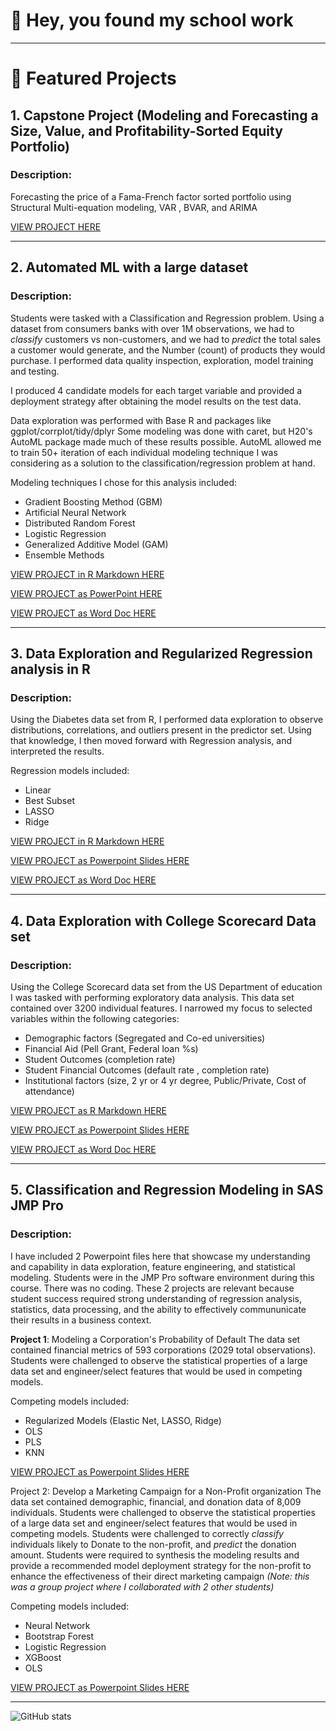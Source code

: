 # 👋 Hey, you found my school work
---

# 📂 Featured Projects

## 1. Capstone Project (Modeling and Forecasting a Size, Value, and Profitability-Sorted Equity Portfolio) 
### **Description:**  
Forecasting the price of a Fama-French factor sorted portfolio using Structural Multi-equation modeling, VAR , BVAR, and ARIMA  


[VIEW PROJECT HERE](https://afrohner.github.io/MSQE_25/MSQE_CAPSTONE_ES2.html)

---
## 2. Automated ML with a large dataset
### **Description:**  
Students were tasked with a Classification and Regression problem.
Using a dataset from consumers banks with over 1M observations, we had to *classify* customers vs non-customers, and we had to *predict* the total sales a customer would generate, and the Number (count) of products they would purchase. I performed data quality inspection, exploration, model training and testing.

I produced 4 candidate models for each target variable and provided a deployment strategy after obtaining the model results on the test data.

Data exploration was performed with Base R and packages like ggplot/corrplot/tidy/dplyr
Some modeling was done with caret, but H20's AutoML package made much of these results possible.
AutoML allowed me to train 50+ iteration of each individual modeling technique I was considering as a solution to the classification/regression problem at hand.

Modeling techniques I chose for this analysis included:
  - Gradient Boosting Method (GBM)
  - Artificial Neural Network
  - Distributed Random Forest
  - Logistic Regression
  - Generalized Additive Model (GAM)
  - Ensemble Methods
    
[VIEW PROJECT in R Markdown HERE](https://afrohner.github.io/MSQE_25/ECON_562_FINALPROJ_mod_AF_vFinal.html)

[VIEW PROJECT as PowerPoint HERE](https://afrohner.github.io/MSQE_25/ECON_562_Final_AF_pptx.pdf)

[VIEW PROJECT as Word Doc HERE](https://afrohner.github.io/MSQE_25/ECON_562_FINAL_PROJ_REPORT_AF_VFinal.pdf)

---

## 3. Data Exploration and Regularized Regression analysis in R
### **Description:**  
Using the Diabetes data set from R, I performed data exploration to observe distributions, correlations, and outliers present in the predictor set.
Using that knowledge, I then moved forward with Regression analysis, and interpreted the results.

Regression models included:
- Linear
- Best Subset
- LASSO
- Ridge

[VIEW PROJECT in R Markdown HERE](https://afrohner.github.io/MSQE_25/ECON-562-PROJ2-AF.html)

[VIEW PROJECT as Powerpoint Slides HERE](https://afrohner.github.io/MSQE_25/ECON_562_Project2_AF_PDFversion.pdf)

[VIEW PROJECT as Word Doc HERE](https://afrohner.github.io/MSQE_25/ECON_562_PROJ_2_REPORT_AF_pdf.pdf)

---

## 4. Data Exploration with College Scorecard Data set
### **Description:**  
Using the College Scorecard data set from the US Department of education I was tasked with performing exploratory data analysis. This data set contained over 3200 individual features. I narrowed my focus to selected variables within the following categories: 
  - Demographic factors (Segregated and Co-ed universities)
  - Financial Aid (Pell Grant, Federal loan %s)
  - Student Outcomes (completion rate)
  - Student Financial Outcomes (default rate , completion rate)
  - Institutional factors (size, 2 yr or 4 yr degree, Public/Private, Cost of attendance)

[VIEW PROJECT as R Markdown HERE](https://afrohner.github.io/MSQE_25/562_PROJ1_AF.html)

[VIEW PROJECT as Powerpoint Slides HERE](https://afrohner.github.io/MSQE_25/ECON_562_Project1_AF_pdfversion.pdf)

[VIEW PROJECT as Word Doc HERE](https://afrohner.github.io/MSQE_25/ECON_562_PROJECT_1_REPORT_AF_pdf.pdf)

---

## 5. Classification and Regression Modeling in SAS JMP Pro
### **Description:**  
I have included 2 Powerpoint files here that showcase my understanding and capability in data exploration, feature engineering, and statistical modeling. Students were in the JMP Pro software environment during this course. There was no coding. These 2 projects are relevant because student success required strong understanding of regression analysis, statistics, data processing, and the ability to effectively commununicate their results in a business context.

**Project 1**: Modeling a Corporation's Probability of Default
The data set contained financial metrics of 593 corporations (2029 total observations). Students were challenged to observe the statistical properties of a large data set and engineer/select features that would be used in competing models.

Competing models included:
  - Regularized Models (Elastic Net, LASSO, Ridge)
  - OLS
  - PLS
  - KNN
    
[VIEW PROJECT as Powerpoint Slides HERE](https://afrohner.github.io/MSQE_25/ECON_561_Midterm_PDF_AF.pdf)

Project 2: Develop a Marketing Campaign for a Non-Profit organization
The data set contained demographic, financial, and donation data of 8,009 individuals. Students were challenged to observe the statistical properties of a large data set and engineer/select features that would be used in competing models.
Students were challenged to correctly *classify* individuals likely to Donate to the non-profit, and *predict* the donation amount.
Students were required to synthesis the modeling results and provide a recommended model deployment strategy for the non-profit to enhance the effectiveness of their direct marketing campaign *(Note: this was a group project where I collaborated with 2 other students)*

Competing models included:
  - Neural Network
  - Bootstrap Forest
  - Logistic Regression
  - XGBoost
  - OLS
    
[VIEW PROJECT as Powerpoint Slides HERE](https://afrohner.github.io/MSQE_25/ECON_561_Final_Presentation_SL_FM_AF.pdf)

---

<!-- Optionally include GitHub Stats Badge or visitor counter -->
![GitHub stats](https://github-readme-stats.vercel.app/api?username=yourusername&show_icons=true&hide=prs)

